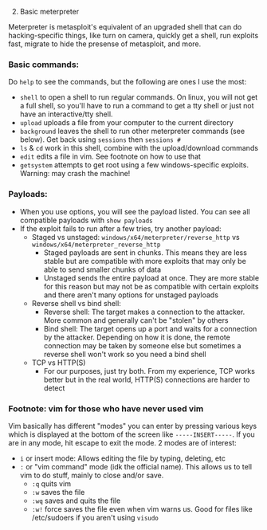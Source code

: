 2. Basic meterpreter

Meterpreter is metasploit's equivalent of an upgraded shell that can do hacking-specific things, like turn on camera, quickly get a shell, run exploits fast, migrate to hide the presense of metasploit, and more.

### Basic commands:

Do `help` to see the commands, but the following are ones I use the most:
- `shell` to open a shell to run regular commands. On linux, you will not get a full shell, so you'll have to run a command to get a tty shell or just not have an interactive/tty shell.
- `upload` uploads a file from your computer to the current directory 
- `background` leaves the shell to run other meterpreter commands (see below). Get back using `sessions` then `sessions #`
- `ls` & `cd` work in this shell, combine with the upload/download commands
- `edit` edits a file in vim. See footnote on how to use that
- `getsystem` attempts to get root using a few windows-specific exploits. Warning: may crash the machine!

### Payloads:
- When you use options, you will see the payload listed. You can see all compatible payloads with `show payloads`
- If the exploit fails to run after a few tries, try another payload:
	- Staged vs unstaged: `windows/x64/meterpreter/reverse_http` vs `windows/x64/meterpreter_reverse_http`
		- Staged payloads are sent in chunks. This means they are less stable but are compatible with more exploits that may only be able to send smaller chunks of data
		- Unstaged sends the entire payload at once. They are more stable for this reason but may not be as compatible with certain exploits and there aren't many options for unstaged payloads
	- Reverse shell vs bind shell:
		- Reverse shell: The target makes a connection to the attacker. More common and generally can't be "stolen" by others
		- Bind shell: The target opens up a port and waits for a connection by the attacker. Depending on how it is done, the remote connection may be taken by someone else but sometimes a reverse shell won't work so you need a bind shell
	- TCP vs HTTP(S)
		- For our purposes, just try both. From my experience, TCP works better but in the real world, HTTP(S) connections are harder to detect

### Footnote: vim for those who have never used vim
Vim basically has different "modes" you can enter by pressing various keys which is displayed at the bottom of the screen like
`-----INSERT-----`. If you are in any mode, hit escape to exit the mode. 2 modes are of interest:
- `i` or insert mode: Allows editing the file by typing, deleting, etc
- `:` or "vim command" mode (idk the official name). This allows us to tell vim to do stuff, mainly to close and/or save.
	- `:q` quits vim
	- `:w` saves the file
	- `:wq` saves and quits the file
	- `:w!` force saves the file even when vim warns us. Good for files like /etc/sudoers if you aren't using `visudo`